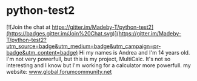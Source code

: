 # python-test2

[![Join the chat at https://gitter.im/Madeby-T/python-test2](https://badges.gitter.im/Join%20Chat.svg)](https://gitter.im/Madeby-T/python-test2?utm_source=badge&utm_medium=badge&utm_campaign=pr-badge&utm_content=badge)
Hi my names is Andrea and I'm 14 years old. 
I'm not very powerfull, but this is my project, MultiCalc.
It's not so interesting and I know but I'm working for a calculator more powerfull.
my website: www.global.forumcommunity.net
